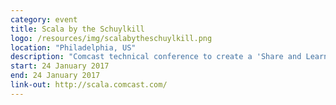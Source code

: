 ```yaml
---
category: event
title: Scala by the Schuylkill
logo: /resources/img/scalabytheschuylkill.png
location: "Philadelphia, US"
description: "Comcast technical conference to create a 'Share and Learn' experience for communities using Scala"
start: 24 January 2017
end: 24 January 2017
link-out: http://scala.comcast.com/
---
```

